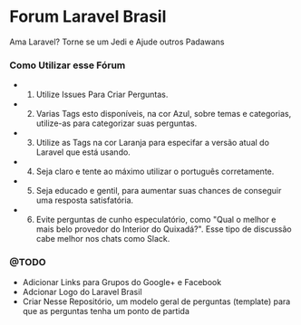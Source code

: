 # Forum Laravel Brasil

Ama Laravel? Torne se um Jedi e Ajude outros Padawans 

### Como Utilizar esse Fórum
 
 - 1) Utilize Issues Para Criar Perguntas.
 - 2) Varias Tags esto disponíveis, na cor Azul, sobre temas e categorias, utilize-as para categorizar suas perguntas.
 - 3) Utilize as Tags na cor Laranja para especifar a versão atual do Laravel que está usando.
 - 4) Seja claro e tente ao máximo utilizar o português corretamente.
 - 5) Seja educado e gentil, para aumentar suas chances de conseguir uma resposta satisfatória.
 - 6) Evite perguntas de cunho especulatório, como "Qual o melhor e mais belo provedor do Interior do Quixadá?". Esse tipo de discussão cabe melhor nos chats como Slack.
 
 
### @TODO
 - Adicionar Links para Grupos do Google+ e Facebook
 - Adcionar Logo do Laravel Brasil
 - Criar Nesse Repositório, um modelo geral de perguntas (template) para que as perguntas tenha um ponto de partida
